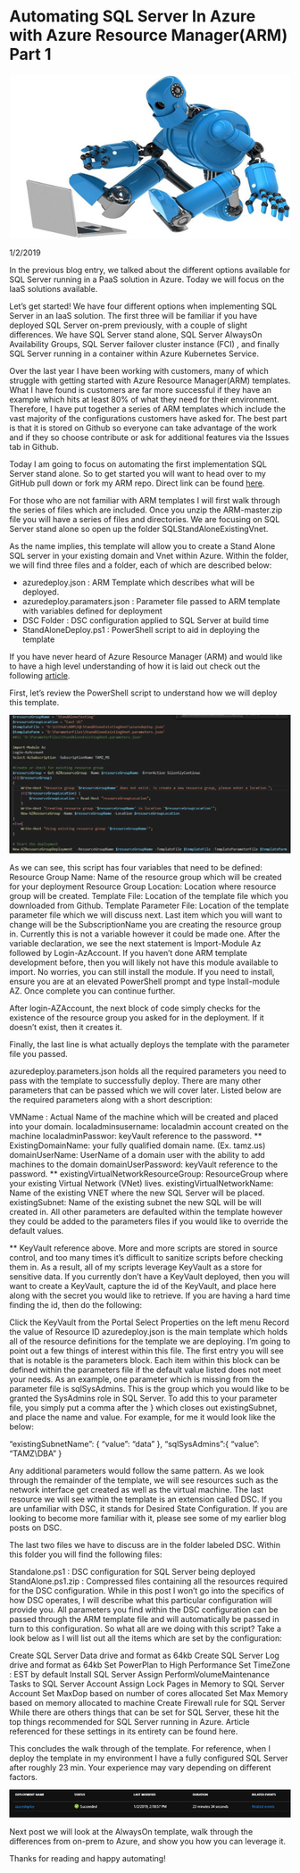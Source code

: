 # Automating SQL Server In Azure with Azure Resource Manager(ARM) Part 1
![image0](assets/images/autosqlpart1image0.png)

1/2/2019

In the previous blog entry, we talked about the different options available for SQL Server running in a PaaS solution in Azure. Today we will focus on the IaaS solutions available.

Let’s get started! We have four different options when implementing SQL Server in an IaaS solution. The first three will be familiar if you have deployed SQL Server on-prem previously, with a couple of slight differences. We have SQL Server stand alone, SQL Server AlwaysOn Availability Groups, SQL Server failover cluster instance (FCI) , and finally SQL Server running in a container within Azure Kubernetes Service.

Over the last year I have been working with customers, many of which struggle with getting started with Azure Resource Manager(ARM) templates. What I have found is customers are far more successful if they have an example which hits at least 80% of what they need for their environment. Therefore, I have put together a series of ARM templates which include the vast majority of the configurations customers have asked for. The best part is that it is stored on Github so everyone can take advantage of the work and if they so choose contribute or ask for additional features via the Issues tab in Github.

Today I am going to focus on automating the first implementation SQL Server stand alone. So to get started you will want to head over to my GitHub pull down or fork my ARM repo. Direct link can be found [here](https://github.com/aultt/ARM).

For those who are not familiar with ARM templates I will first walk through the series of files which are included. Once you unzip the ARM-master.zip file you will have a series of files and directories. We are focusing on SQL Server stand alone so open up the folder SQLStandAloneExistingVnet.

As the name implies, this template will allow you to create a Stand Alone SQL server in your existing domain and Vnet within Azure. Within the folder, we will find three files and a folder, each of which are described below:

- azuredeploy.json : ARM Template which describes what will be deployed.
- azuredeploy.paramaters.json : Parameter file passed to ARM template with variables defined for deployment
- DSC Folder : DSC configuration applied to SQL Server at build time
- StandAloneDeploy.ps1 : PowerShell script to aid in deploying the template

If you have never heard of Azure Resource Manager (ARM) and would like to have a high level understanding of how it is laid out check out the following [article](https://learn.microsoft.com/en-us/azure/azure-resource-manager/management/overview).

First, let’s review the PowerShell script to understand how we will deploy this template.

![image1](assets/images/autosqlpart1image1.png)

As we can see, this script has four variables that need to be defined:
Resource Group Name: Name of the resource group which will be created for your deployment
Resource Group Location: Location where resource group will be created.
Template File: Location of the template file which you downloaded from Github.
Template Parameter File: Location of the template parameter file which we will discuss next.
Last item which you will want to change will be the SubscriptionName you are creating the resource group in. Currently this is not a variable however it could be made one.
After the variable declaration, we see the next statement is Import-Module Az followed by Login-AzAccount. If you haven’t done ARM template development before, then you will likely not have this module available to import. No worries, you can still install the module. If you need to install, ensure you are at an elevated PowerShell prompt and type Install-module AZ. Once complete you can continue further.

After login-AZAccount, the next block of code simply checks for the existence of the resource group you asked for in the deployment. If it doesn’t exist, then it creates it.

Finally, the last line is what actually deploys the template with the parameter file you passed.

azuredeploy.parameters.json holds all the required parameters you need to pass with the template to successfully deploy. There are many other parameters that can be passed which we will cover later. Listed below are the required parameters along with a short description:

VMName : Actual Name of the machine which will be created and placed into your domain.
localadminsusername: localadmin account created on the machine
localadminPasswor: keyVault reference to the password. **
ExistingDomainName: your fully qualified domain name. (Ex. tamz.us)
domainUserName: UserName of a domain user with the ability to add machines to the domain
domainUserPassword: keyVault reference to the password. **
existingVirtualNetworkResourceGroup: ResourceGroup where your existing Virtual Network (VNet) lives.
existingVirtualNetworkName: Name of the existing VNET where the new SQL Server will be placed.
existingSubnet: Name of the existing subnet the new SQL will be will created in.
All other parameters are defaulted within the template however they could be added to the parameters files if you would like to override the default values.

** KeyVault reference above. More and more scripts are stored in source control, and too many times it’s difficult to sanitize scripts before checking them in. As a result, all of my scripts leverage KeyVault as a store for sensitive data. If you currently don’t have a KeyVault deployed, then you will want to create a KeyVault, capture the id of the KeyVault, and place here along with the secret you would like to retrieve. If you are having a hard time finding the id, then do the following:

Click the KeyVault from the Portal
Select Properties on the left menu
Record the value of Resource ID
azuredeploy.json is the main template which holds all of the resource definitions for the template we are deploying. I’m going to point out a few things of interest within this file. The first entry you will see that is notable is the parameters block. Each item within this block can be defined within the parameters file if the default value listed does not meet your needs. As an example, one parameter which is missing from the parameter file is sqlSysAdmins. This is the group which you would like to be granted the SysAdmins role in SQL Server. To add this to your parameter file, you simply put a comma after the } which closes out existingSubnet, and place the name and value. For example, for me it would look like the below:

“existingSubnetName”: {
“value”: “data”
},
“sqlSysAdmins”:{
“value”: “TAMZ\DBA”
}

Any additional parameters would follow the same pattern. As we look through the remainder of the template, we will see resources such as the network interface get created as well as the virtual machine. The last resource we will see within the template is an extension called DSC. If you are unfamiliar with DSC, it stands for Desired State Configuration. If you are looking to become more familiar with it, please see some of my earlier blog posts on DSC.

The last two files we have to discuss are in the folder labeled DSC. Within this folder you will find the following files:

Standalone.ps1 : DSC configuration for SQL Server being deployed
StandAlone.ps1.zip : Compressed files containing all the resources required for the DSC configuration.
While in this post I won’t go into the specifics of how DSC operates, I will describe what this particular configuration will provide you. All parameters you find within the DSC configuration can be passed through the ARM template file and will automatically be passed in turn to this configuration. So what all are we doing with this script? Take a look below as I will list out all the items which are set by the configuration:

Create SQL Server Data drive and format as 64kb
Create SQL Server Log drive and format as 64kb
Set PowerPlan to High Performance
Set TimeZone : EST by default
Install SQL Server
Assign PerformVolumeMaintenance Tasks to SQL Server Account
Assign Lock Pages in Memory to SQL Server Account
Set MaxDop based on number of cores allocated
Set Max Memory based on memory allocated to machine
Create Firewall rule for SQL Server
While there are others things that can be set for SQL Server, these hit the top things recommended for SQL Server running in Azure. Article referenced for these settings in its entirety can be found here.

This concludes the walk through of the template. For reference, when I deploy the template in my environment I have a fully configured SQL Server after roughly 23 min. Your experience may vary depending on different factors.

![image2](assets/images/autosqlpart1image2.png)

Next post we will look at the AlwaysOn template, walk through the differences from on-prem to Azure, and show you how you can leverage it.

Thanks for reading and happy automating!